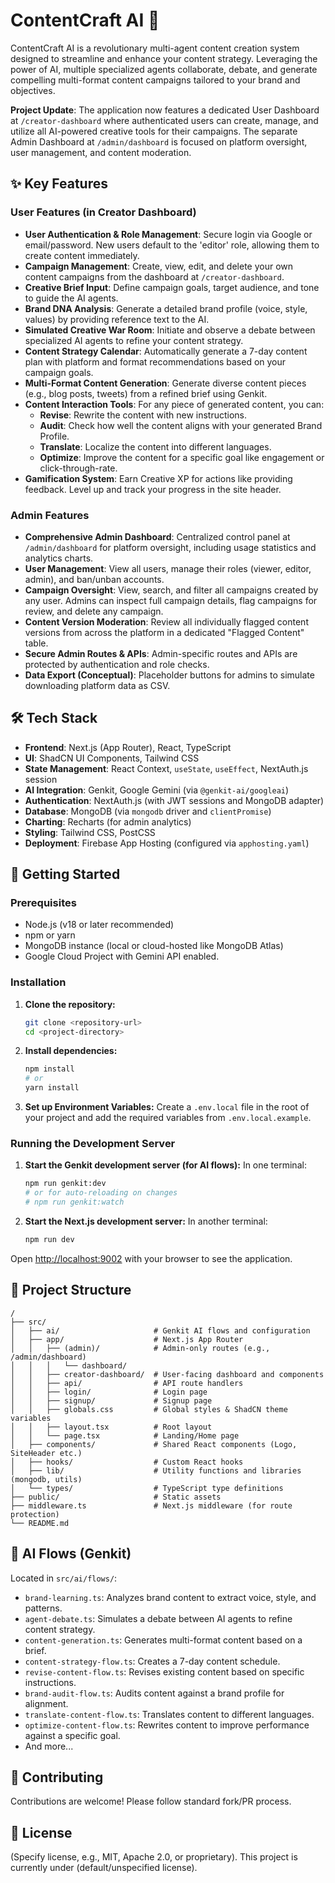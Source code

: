 
# ContentCraft AI 🚀

ContentCraft AI is a revolutionary multi-agent content creation system designed to streamline and enhance your content strategy. Leveraging the power of AI, multiple specialized agents collaborate, debate, and generate compelling multi-format content campaigns tailored to your brand and objectives.

**Project Update**: The application now features a dedicated User Dashboard at `/creator-dashboard` where authenticated users can create, manage, and utilize all AI-powered creative tools for their campaigns. The separate Admin Dashboard at `/admin/dashboard` is focused on platform oversight, user management, and content moderation.

## ✨ Key Features

### User Features (in Creator Dashboard)
*   **User Authentication & Role Management**: Secure login via Google or email/password. New users default to the 'editor' role, allowing them to create content immediately.
*   **Campaign Management**: Create, view, edit, and delete your own content campaigns from the dashboard at `/creator-dashboard`.
*   **Creative Brief Input**: Define campaign goals, target audience, and tone to guide the AI agents.
*   **Brand DNA Analysis**: Generate a detailed brand profile (voice, style, values) by providing reference text to the AI.
*   **Simulated Creative War Room**: Initiate and observe a debate between specialized AI agents to refine your content strategy.
*   **Content Strategy Calendar**: Automatically generate a 7-day content plan with platform and format recommendations based on your campaign goals.
*   **Multi-Format Content Generation**: Generate diverse content pieces (e.g., blog posts, tweets) from a refined brief using Genkit.
*   **Content Interaction Tools**: For any piece of generated content, you can:
    *   **Revise**: Rewrite the content with new instructions.
    *   **Audit**: Check how well the content aligns with your generated Brand Profile.
    *   **Translate**: Localize the content into different languages.
    *   **Optimize**: Improve the content for a specific goal like engagement or click-through-rate.
*   **Gamification System**: Earn Creative XP for actions like providing feedback. Level up and track your progress in the site header.

### Admin Features
*   **Comprehensive Admin Dashboard**: Centralized control panel at `/admin/dashboard` for platform oversight, including usage statistics and analytics charts.
*   **User Management**: View all users, manage their roles (viewer, editor, admin), and ban/unban accounts.
*   **Campaign Oversight**: View, search, and filter all campaigns created by any user. Admins can inspect full campaign details, flag campaigns for review, and delete any campaign.
*   **Content Version Moderation**: Review all individually flagged content versions from across the platform in a dedicated "Flagged Content" table.
*   **Secure Admin Routes & APIs**: Admin-specific routes and APIs are protected by authentication and role checks.
*   **Data Export (Conceptual)**: Placeholder buttons for admins to simulate downloading platform data as CSV.

## 🛠 Tech Stack

*   **Frontend**: Next.js (App Router), React, TypeScript
*   **UI**: ShadCN UI Components, Tailwind CSS
*   **State Management**: React Context, `useState`, `useEffect`, NextAuth.js session
*   **AI Integration**: Genkit, Google Gemini (via `@genkit-ai/googleai`)
*   **Authentication**: NextAuth.js (with JWT sessions and MongoDB adapter)
*   **Database**: MongoDB (via `mongodb` driver and `clientPromise`)
*   **Charting**: Recharts (for admin analytics)
*   **Styling**: Tailwind CSS, PostCSS
*   **Deployment**: Firebase App Hosting (configured via `apphosting.yaml`)

## 🚀 Getting Started

### Prerequisites

*   Node.js (v18 or later recommended)
*   npm or yarn
*   MongoDB instance (local or cloud-hosted like MongoDB Atlas)
*   Google Cloud Project with Gemini API enabled.

### Installation

1.  **Clone the repository:**
    ```bash
    git clone <repository-url>
    cd <project-directory>
    ```

2.  **Install dependencies:**
    ```bash
    npm install
    # or
    yarn install
    ```

3.  **Set up Environment Variables:**
    Create a `.env.local` file in the root of your project and add the required variables from `.env.local.example`.

### Running the Development Server

1.  **Start the Genkit development server (for AI flows):**
    In one terminal:
    ```bash
    npm run genkit:dev
    # or for auto-reloading on changes
    # npm run genkit:watch
    ```

2.  **Start the Next.js development server:**
    In another terminal:
    ```bash
    npm run dev
    ```

Open [http://localhost:9002](http://localhost:9002) with your browser to see the application.

## 📂 Project Structure

```
/
├── src/
│   ├── ai/                     # Genkit AI flows and configuration
│   ├── app/                    # Next.js App Router
│   │   ├── (admin)/            # Admin-only routes (e.g., /admin/dashboard)
│   │   │   └── dashboard/
│   │   ├── creator-dashboard/  # User-facing dashboard and components
│   │   ├── api/                # API route handlers
│   │   ├── login/              # Login page
│   │   ├── signup/             # Signup page
│   │   ├── globals.css         # Global styles & ShadCN theme variables
│   │   ├── layout.tsx          # Root layout
│   │   └── page.tsx            # Landing/Home page
│   ├── components/             # Shared React components (Logo, SiteHeader etc.)
│   ├── hooks/                  # Custom React hooks
│   ├── lib/                    # Utility functions and libraries (mongodb, utils)
│   └── types/                  # TypeScript type definitions
├── public/                     # Static assets
├── middleware.ts               # Next.js middleware (for route protection)
└── README.md
```

## 🤖 AI Flows (Genkit)

Located in `src/ai/flows/`:

*   `brand-learning.ts`: Analyzes brand content to extract voice, style, and patterns.
*   `agent-debate.ts`: Simulates a debate between AI agents to refine content strategy.
*   `content-generation.ts`: Generates multi-format content based on a brief.
*   `content-strategy-flow.ts`: Creates a 7-day content schedule.
*   `revise-content-flow.ts`: Revises existing content based on specific instructions.
*   `brand-audit-flow.ts`: Audits content against a brand profile for alignment.
*   `translate-content-flow.ts`: Translates content to different languages.
*   `optimize-content-flow.ts`: Rewrites content to improve performance against a specific goal.
*   And more...

## 🤝 Contributing

Contributions are welcome! Please follow standard fork/PR process.

## 📄 License

(Specify license, e.g., MIT, Apache 2.0, or proprietary). This project is currently under (default/unspecified license).

